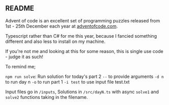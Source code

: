 ## README

Advent of code is an excellent set of programming puzzles released from 1st - 25th December each year at [adventofcode.com](adventofcode.com).

Typescript rather than C# for me this year, because I fancied something different and also less to install on my machine.

If you're not me and looking at this for some reason, this is single use code - judge it as such!

To remind me;

`npm run solve`: Run solution for today's part 2
`--` to provide arguments
`-d n` to run day n
`-o` to run part 1
`-i test` to use input file test.txt

Input files go in `/inputs`, Solutions in `/src/dayN.ts` with async `solve1` and `solve2` functions taking in the filename.